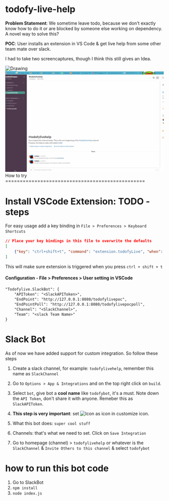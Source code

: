 # todofy-live-help
**Problem Statement**: We sometime leave todo, because we don't exactly know how to do it or are blocked by someone else working on dependency. A novel way to solve this?

**POC**: User installs an extension in VS Code & get live help from some other team mate over slack.

I had to take two screencaptures, though I think this still gives an Idea.

<img src="./Screenshots/VSCode.gif" alt="Drawing" style="width: 600px;"/>
<img src="./Screenshots/Slack.gif" alt="Drawing" style="width: 600px;"/>
How to try
================================================

Install VSCode Extension: TODO - steps
===================================

For easy usage add a key binding in `File > Preferences > Keyboard Shortcuts`
```json
// Place your key bindings in this file to overwrite the defaults
[
    {"key": "ctrl+shift+t", "command": "extension.todofyLive", "when": "editorTextFocus"}
]
```

This will make sure extension is triggered when you press `ctrl + shift + t`

#### Configuration - File > Preferences > User setting in VSCode
```
"Todofylive.SlackBot": {
    "APIToken": "<SlackAPIToken>",
    "EndPoint": "http://127.0.0.1:8080/todofylivepoc",
    "EndPointPoll": "http://127.0.0.1:8080/todofylivepocpoll",
    "Channel": "<SlackChannel>",
    "Team": "<slack Team Name>"
}
```

Slack Bot
=============================
As of now we have added support for custom integration. So follow these steps
1. Create a slack channel, for example: `todofylivehelp`, remember this name as `SlackChannel`

2. Go to `Options > App & Integrations` and on the top right click on `build`.

3. Select `bot`, give bot a **cool name** like `todofybot`, it's a must. Note down the `API Token`, don't share it with anyone.
Remeber this as `SlackAPIToken`.

4. **This step is very important**: set ![Icon](http://todofy.org/resources/footerface.png) as icon in customize icon.

5. What this bot does: `super cool stuff`

6. Channels: that's what we need to set. Click on `Save Integration`

7. Go to homepage (channel) > `todofylivehelp` or whatever is the `SlackChannel` & `Invite Others to this channel` & select `todofybot`

how to run this bot code
===============================
1. Go to SlackBot
2. `npm install`
3. `node index.js`


